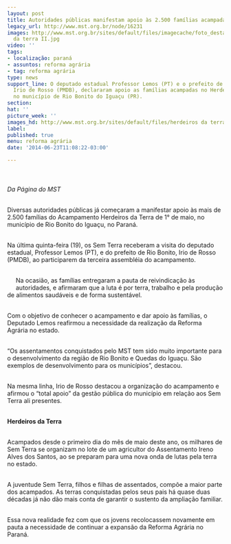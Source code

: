 ```yaml
---
layout: post
title: Autoridades públicas manifestam apoio às 2.500 famílias acampadas no PR
legacy_url: http://www.mst.org.br/node/16231
images: http://www.mst.org.br/sites/default/files/imagecache/foto_destaque/herdeiros
  da terra II.jpg
video: ''
tags:
- localização: paraná
- assuntos: reforma agrária
- tag: reforma agrária
type: news
support_line: O deputado estadual Professor Lemos (PT) e o prefeito de Rio Bonito,
  Irio de Rosso (PMDB), declararam apoio as famílias acampadas no Herdeiros da Terra,
  no município de Rio Bonito do Iguaçu (PR).
section: 
hat: ''
picture_week: ''
images_hd: http://www.mst.org.br/sites/default/files/herdeiros da terra II.jpg
label: 
published: true
menu: reforma agrária
date: '2014-06-23T11:08:22-03:00'

---
```

<p><img style="margin: 10px;" src="http://www.mst.org.br/sites/default/files/herdeiros%20da%20terra.jpg" alt=""><br><br><em>Da Página do MST</em></p><p><em><br></em>Diversas autoridades públicas já começaram a manifestar apoio às mais de 2.500 famílias do Acampamento Herdeiros da Terra de 1° de maio, no município de Rio Bonito do Iguaçu, no Paraná.</p><p><br>Na última quinta-feira (19), os Sem Terra receberam a visita do deputado estadual, Professor Lemos (PT), e do prefeito de Rio Bonito, Irio de Rosso (PMDB), ao participarem da terceira assembléia do acampamento.</p><p><br><img style="margin: 10px; float: left;" src="http://www.mst.org.br/sites/default/files/professor%20lemos.jpg" alt="">Na ocasião, as famílias entregaram a pauta de reivindicação às autoridades, e afirmaram que a luta é por terra, trabalho e pela produção de alimentos saudáveis e de forma sustentável.</p><p><br>Com o objetivo de conhecer o acampamento e dar apoio às famílias, o Deputado Lemos reafirmou a necessidade da realização da Reforma Agrária no estado.&nbsp;</p><p><br>“Os assentamentos conquistados pelo MST tem sido muito importante para o desenvolvimento da região de Rio Bonito e Quedas do Iguaçu. São exemplos de desenvolvimento para os municípios”, destacou.</p><p style="text-align: left;"><br>Na mesma linha, Irio de Rosso destacou a organização do acampamento e afirmou o “total apoio” da gestão pública do município em relação aos Sem Terra ali presentes.</p><p><br><img style="margin: 10px; float: right;" src="http://www.mst.org.br/sites/default/files/irio%20de%20rosso.jpg" alt=""><strong>Herdeiros da Terra</strong></p><p><br>Acampados desde o primeiro dia do mês de maio deste ano, os milhares de Sem Terra se organizam no lote de um agricultor do Assentamento Ireno Alves dos Santos, ao se preparam para uma nova onda de lutas pela terra no estado.</p><p><br>A juventude Sem Terra, filhos e filhas de assentados, compõe a maior parte dos acampados. As terras conquistadas pelos seus pais há quase duas décadas já não dão mais conta de garantir o sustento da ampliação familiar.</p><p><br>Essa nova realidade fez com que os jovens recolocassem novamente em pauta a necessidade de continuar a expansão da Reforma Agrária no Paraná.</p><p>&nbsp;</p>
